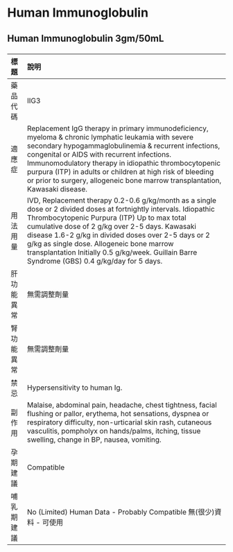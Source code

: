 # Human Immunoglobulin

## Human Immunoglobulin 3gm/50mL

##### 

| 標題       | 說明                                                                                                                                                                                                                                                                                                                                                                                                                     |
|:-----------|:-------------------------------------------------------------------------------------------------------------------------------------------------------------------------------------------------------------------------------------------------------------------------------------------------------------------------------------------------------------------------------------------------------------------------|
| 藥品代碼   | IIG3                                                                                                                                                                                                                                                                                                                                                                                                                     |
| 適應症     | Replacement IgG therapy in primary immunodeficiency, myeloma & chronic lymphatic leukamia with severe secondary hypogammaglobulinemia & recurrent infections, congenital or AIDS with recurrent infections. Immunomodulatory therapy in idiopathic thrombocytopenic purpura (ITP) in adults or children at high risk of bleeding or prior to surgery, allogeneic bone marrow transplantation, Kawasaki disease.          |
| 用法用量   | IVD, Replacement therapy 0.2-0.6 g/kg/month as a single dose or 2 divided doses at fortnightly intervals. Idiopathic Thrombocytopenic Purpura (ITP) Up to max total cumulative dose of 2 g/kg over 2-5 days. Kawasaki disease 1.6-2 g/kg in divided doses over 2-5 days or 2 g/kg as single dose. Allogeneic bone marrow transplantation Initially 0.5 g/kg/week. Guillain Barre Syndrome (GBS) 0.4 g/kg/day for 5 days. |
| 肝功能異常 | 無需調整劑量                                                                                                                                                                                                                                                                                                                                                                                                             |
| 腎功能異常 | 無需調整劑量                                                                                                                                                                                                                                                                                                                                                                                                             |
| 禁忌       | Hypersensitivity to human Ig.                                                                                                                                                                                                                                                                                                                                                                                            |
| 副作用     | Malaise, abdominal pain, headache, chest tightness, facial flushing or pallor, erythema, hot sensations, dyspnea or respiratory difficulty, non-urticarial skin rash, cutaneous vasculitis, pompholyx on hands/palms, itching, tissue swelling, change in BP, nausea, vomiting.                                                                                                                                          |
| 孕期建議   | Compatible                                                                                                                                                                                                                                                                                                                                                                                                               |
| 哺乳期建議 | No (Limited) Human Data - Probably Compatible 無(很少)資料 - 可使用                                                                                                                                                                                                                                                                                                                                                      |


